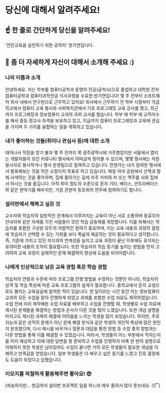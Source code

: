 # 당신에 대해서 알려주세요!

## ☝️ 한 줄로 간단하게 당신을 알려주세요!
'전인교육을 실천하기 위한 공학자' 방기연입니다.

## 🙌 좀 더 자세하게 자신이 대해서 소개해 주세요 :)

### 나의 이름과 소개
안녕하세요. 저는 학부를 컴퓨터공학과 동명의 전공(공학사)으로 졸업하고 대학원 전자컴퓨터공학과 컴퓨터과학전공 석사과정을 수료한 방기연입니다! 몇 주 전부터 소프트웨어 회사 내에서 연구원으로 근무하고 있어요! 회사에서 근무하기 전 학부 시절부터 각급 학교에서 컴퓨터 교육 봉사와 사회복지관에서 기초 프로그래밍 교육 강사를 했고, 최근까지 프로그래밍과 정보컴퓨터 교과의 과외 교사를 했습니다. 학부 때 학부 때 교직이수를 해서 중등 정교사 자격을 보유하고 있고, 지금까지 컴퓨터 프로그래밍과 교육에 관심을 가지며 두 가지를 융합하는 일을 계획하고 있습니다.

### 내가 좋아하는 것들(취미나 관심사 등)에 대한 소개
태어나서 직장을 얻기 불과 몇 주 전까지 쭉 광주광역시에 거주했었지만 서울에서 열리는 개발자들이 모인 커뮤니티 행사에서 이따금씩 찾아볼 수 있으며, 몇몇 행사에는 자원봉사자로 봉사하거나 행사 운영팀으로 참여하고 있습니다. 언젠가는 내가 참여한 행사에서 발표해보는 것을 작은 소망이자 목표로 하고 있습니다. 매일 저녁 공원에서 산책과 함께 사색하는 것을 좋아하며, 집에 돌아가는 길에 자주 커피와 차 또는 맥주를 사와 집에서 마시는 것을 즐깁니다. 아직 취미 정도의 수준으로 혼자 기타, 베이스, 콘트라베이스와 같은 현악기를 배우지만, 가끔 관현악 동호회의 연주에 참여하기도 합니다.

### 설리번에서 해복고 싶은 것
교수자와 학습자의 일방적인 관계에서 이루어지는 교육이 아닌 서로 소통하며 동료이자 안내자와 같은 자세를 가진 사람들이 모인 학습 공동체를 희망합니다. 이를 위해서는 학습자를 포함한 구성원 모두의 자발적인 참여가 중요하며, 이는 교육 내용과 과정의 결정에 학습자가 선택할 수 있는 기회를 보다 폭넓게 제공하는 것이 필요하다고 생각합니다. 즉, 기존에 가지고 있던 지식과의 연계성을 높이고 교육 과정이 끝난 이후에도 유지되는 유의미한 내용의 조직이 필요합니다. 또한 학습자의 학습 동기를 높이는 방법을 먼저 고려하여 교육 과정이 실제적인 문제 해결력의 향상에 도움을 되어야합니다.

### 나에게 인상적으로 남은 교육 경험 혹은 학습 경험
학습자의 연령과 수준에 따라 프로그램 진행 방법을 수정하는 것뿐만 아니라, 학습자의 성격 및 학습 특성에 따른 교육 프로그램의 설계가 필요합니다. 중학교에서 흔히 교생으로도 불리는 교육실습에 참여한 적이 있습니다. 한 달이라는 시간 동안 저는 정보컴퓨터 교과의 모든 수업을 맡아 진행하게 되었고 과제를 포함한 수업 자료도 제작하였습니다. 수업 전에 미리 제작해둔 수업 자료를 배부하고 수업을 진행할 때, 학생별로 수업 자료에 제시된 문제들을 해결하는 방법과 순서가 다른 것을 많이 느꼈습니다. 또한 개념 설명을 마치고도 제시된 과제의 해결에 어려움을 느끼는 학생을 많이 보았습니다. 하지만, 주로 지능과 같은 성적의 문제가 아닌 문제 해결 방식과 같은 학생의 개인적 특성에 많은 원인이 분포했으며, 다시 예시를 바꾸거나 질문과 대답을 통한 방법 등 수업 중의 방법과는 다른 방법을 통해 이를 해결할 수 있었습니다. 따라서, 학생들이 어느 부분에서 막히는지를 미리 예상하고 이에 대한 답변을 잘 준비하고 수업을 진행하자 비록 한 번의 설명으로 이해하지 못한 학생은 남아있어도 수업이 끝나면 거의 모든 학생들이 필요한 개념을 이해하고 만족감을 얻었습니다. 일부 학생들은 더 배우고 싶은 동기를 느꼈고 진로 결정에도 도움이 되었다고 답했습니다.

### 이모지를 적절하게 활용해주면 좋아요! 😎
(죄송하지만... 방금까지 설리번 프로젝트 일을 하느라 매우 졸려서 많이 못쓰네요. 😴)
